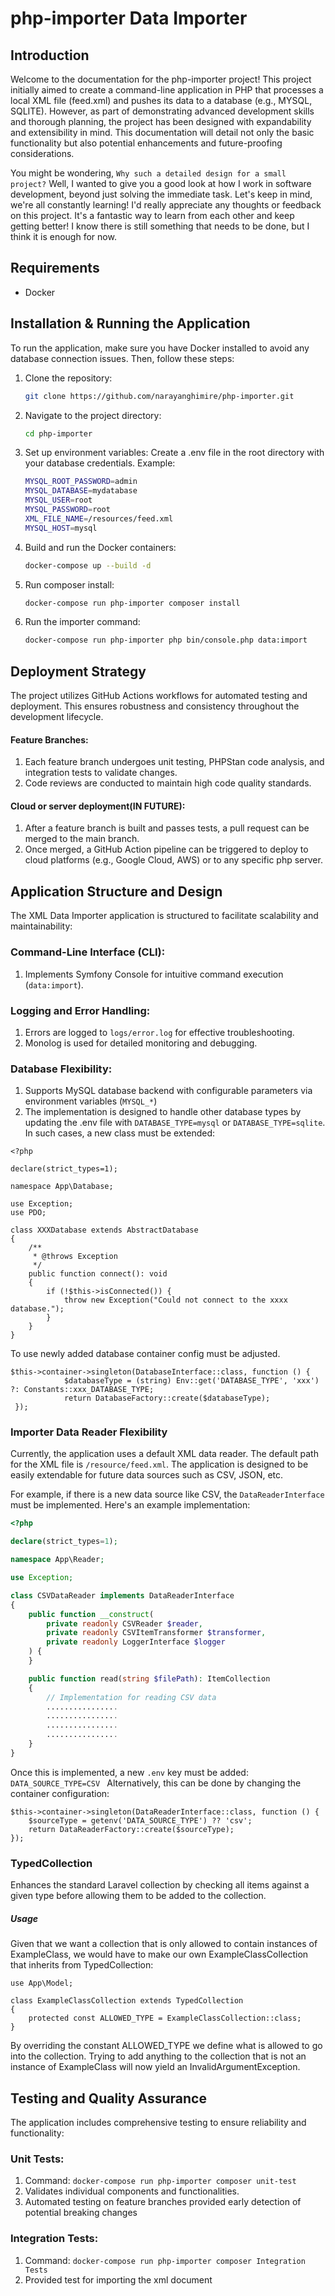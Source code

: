 # php-importer Data Importer

## Introduction

Welcome to the documentation for the php-importer project! This project initially aimed to create a command-line 
application in PHP that processes a local XML file (feed.xml) and pushes its data to a database (e.g., MYSQL, SQLITE). 
However, as part of demonstrating advanced development skills and thorough planning, the project has been designed with
expandability and extensibility in mind. This documentation will detail not only the basic functionality but also 
potential enhancements and future-proofing considerations.

You might be wondering, `Why such a detailed design for a small project?` Well, I wanted to give you a good look at how
I work in software development, beyond just solving the immediate task. Let's keep in mind, we're all constantly 
learning! I'd really appreciate any thoughts or feedback on this project. It's a fantastic way to learn from each 
other and keep getting better! I know there is still something that needs to be done, but I think it is enough for now.

## Requirements

- Docker

## Installation & Running the Application

To run the application, make sure you have Docker installed to avoid any database connection issues. 
Then, follow these steps:

1. Clone the repository:
   ```bash
   git clone https://github.com/narayanghimire/php-importer.git
2. Navigate to the project directory:   
   ```bash
   cd php-importer
3. Set up environment variables: Create a .env file in the root directory with your database credentials. Example:
   ```bash
   MYSQL_ROOT_PASSWORD=admin
   MYSQL_DATABASE=mydatabase
   MYSQL_USER=root
   MYSQL_PASSWORD=root
   XML_FILE_NAME=/resources/feed.xml
   MYSQL_HOST=mysql
4. Build and run the Docker containers:
   ```bash
   docker-compose up --build -d

5. Run composer install:
   ```bash
   docker-compose run php-importer composer install
6. Run the importer command:
   ```bash
   docker-compose run php-importer php bin/console.php data:import

## Deployment Strategy
The project utilizes GitHub Actions workflows for automated testing and deployment. This ensures robustness and
consistency throughout the development lifecycle.

#### Feature Branches:

1. Each feature branch undergoes unit testing, PHPStan code analysis, and integration tests to validate changes.
2. Code reviews are conducted to maintain high code quality standards.

#### Cloud or server deployment(IN FUTURE):

1. After a feature branch is built and passes tests, a pull request can be merged to the main branch.
2. Once merged, a GitHub Action pipeline can be triggered to deploy to cloud platforms (e.g., Google Cloud, AWS) or to
 any specific php server.

## Application Structure and Design

The XML Data Importer application is structured to facilitate scalability and maintainability:

### Command-Line Interface (CLI):
1. Implements Symfony Console for intuitive command execution (`data:import`).

### Logging and Error Handling:
1. Errors are logged to ``logs/error.log`` for effective troubleshooting.
2. Monolog is used for detailed monitoring and debugging.

### Database Flexibility:
1. Supports MySQL database backend with configurable parameters via environment variables (`MYSQL_*`)
2. The implementation is designed to handle other database types by updating the .env file with ``DATABASE_TYPE=mysql``
or ``DATABASE_TYPE=sqlite``. In such cases, a new class must be extended:
```
<?php

declare(strict_types=1);

namespace App\Database;

use Exception;
use PDO;

class XXXDatabase extends AbstractDatabase
{
    /**
     * @throws Exception
     */
    public function connect(): void
    {
        if (!$this->isConnected()) {
            throw new Exception("Could not connect to the xxxx database.");
        }
    }
}
```
To use newly added database container config must be adjusted.
```
$this->container->singleton(DatabaseInterface::class, function () {
            $databaseType = (string) Env::get('DATABASE_TYPE', 'xxx') ?: Constants::xxx_DATABASE_TYPE;
            return DatabaseFactory::create($databaseType);
 });

```

### Importer Data Reader Flexibility

Currently, the application uses a default XML data reader. The default path for the XML file is `/resource/feed.xml`. The application is designed to be easily extendable for future data sources such as CSV, JSON, etc.

For example, if there is a new data source like CSV, the `DataReaderInterface` must be implemented. Here's an example implementation:

```php
<?php

declare(strict_types=1);

namespace App\Reader;

use Exception;

class CSVDataReader implements DataReaderInterface
{
    public function __construct(
        private readonly CSVReader $reader,
        private readonly CSVItemTransformer $transformer,
        private readonly LoggerInterface $logger
    ) {
    }

    public function read(string $filePath): ItemCollection
    {
        // Implementation for reading CSV data
        ................
        ................
        ................
        ................
    }
}
```
Once this is implemented, a new ``.env`` key must be added:
``DATA_SOURCE_TYPE=CSV
``
Alternatively, this can be done by changing the container configuration:
```
$this->container->singleton(DataReaderInterface::class, function () {
    $sourceType = getenv('DATA_SOURCE_TYPE') ?? 'csv';
    return DataReaderFactory::create($sourceType);
});

```
### TypedCollection 

Enhances the standard Laravel collection by checking all items against
a given type before allowing them to be added to the collection.

##### Usage

Given that we want a collection that is only allowed to contain instances
of ExampleClass, we would have to make our own ExampleClassCollection that
inherits from TypedCollection:
```
use App\Model;

class ExampleClassCollection extends TypedCollection
{
    protected const ALLOWED_TYPE = ExampleClassCollection::class;
}
```
By overriding the constant ALLOWED_TYPE we define what is allowed to
go into the collection. Trying to add anything to the collection that is
not an instance of ExampleClass will now yield an InvalidArgumentException.

## Testing and Quality Assurance
The application includes comprehensive testing to ensure reliability and functionality:

### Unit Tests:
1. Command: ``docker-compose run php-importer composer unit-test``
2. Validates individual components and functionalities.
3. Automated testing on feature branches provided early detection of potential breaking changes

### Integration Tests:
1.  Command: ``docker-compose run php-importer composer Integration Tests``
2. Provided test for importing the xml document
